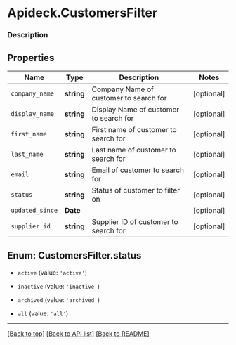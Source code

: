# Apideck.CustomersFilter

### Description

## Properties
Name | Type | Description | Notes
------------ | ------------- | ------------- | -------------
`company_name` | **string** | Company Name of customer to search for | [optional] 
`display_name` | **string** | Display Name of customer to search for | [optional] 
`first_name` | **string** | First name of customer to search for | [optional] 
`last_name` | **string** | Last name of customer to search for | [optional] 
`email` | **string** | Email of customer to search for | [optional] 
`status` | **string** | Status of customer to filter on | [optional] 
`updated_since` | **Date** |  | [optional] 
`supplier_id` | **string** | Supplier ID of customer to search for | [optional] 





<a name="CustomersFilterStatus"></a>
## Enum: CustomersFilter.status


* `active` (value: `'active'`)

* `inactive` (value: `'inactive'`)

* `archived` (value: `'archived'`)

* `all` (value: `'all'`)




---

[[Back to top]](#) [[Back to API list]](../../../../README.md#documentation-for-api-endpoints) [[Back to README]](../../../../README.md)


